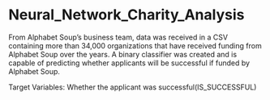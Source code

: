 # Neural_Network_Charity_Analysis

From Alphabet Soup’s business team, data was received in a CSV containing more than 34,000 organizations that have received funding from Alphabet Soup over the years.  A binary classifier was created and is capable of predicting whether applicants will be successful if funded by Alphabet Soup.

Target Variables:
Whether the applicant was successful(IS_SUCCESSFUL)